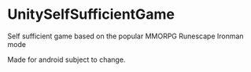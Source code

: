 # UnitySelfSufficientGame

Self sufficient game based on the popular MMORPG Runescape Ironman mode

Made for android subject to change.
